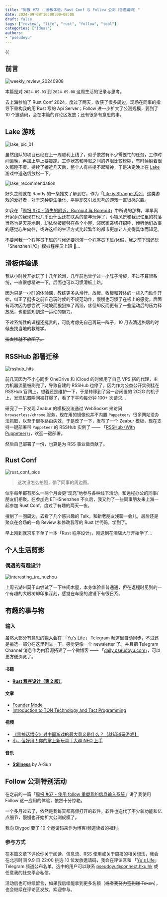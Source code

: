 ```yaml
---
title: "周报 #72 - 滑板体验、Rust Conf 与 Follow 公测（含邀请码）"
date: 2024-09-08T16:00:00+08:00
draft: false
tags: ["review", "life", "rust", "follow", "tool"]
categories: ["Ideas"]
authors:
- "pseudoyu"
---
```


{{<audio src="audios/photograph.mp3" caption="《Photograph - Ed Sheeran》" >}}

## 前言

![weekly_review_20240908](https://image.pseudoyu.com/images/weekly_review_20240908.png)

本篇是对 `2024-09-03` 到 `2024-09-08` 这周生活的记录与思考。

去上海参加了 Rust Conf 2024，度过了两天，收获了很多周边，现场在同事的指导下重构我的用 Rust 写的 Api Server；Follow 进一步扩大了公测规模，要到了 10 个邀请码，会在本篇的评论区发放；还有很多有意思的事。

## Lake 游戏

![lake_pic_01](https://image.pseudoyu.com/images/lake_pic_01.jpg)

虽然团队的项目已经在上一周顺利上线了，似乎依然有不少需要忙的任务，工作时间偏晚，再加上早上要晨跑，工作状态和睡眠之间的界限比较模糊，有时候躺着很久都睡不着。持续了接近几天后，整个人有些提不起精神，于是决定晚上在 [Lake](https://store.steampowered.com/app/1118240/Lake/) 游戏中送送信放松一下。

![lake_recommendation](https://image.pseudoyu.com/images/lake_recommendation.jpg)

好久之前就在 Randy 的一条推文了解到它，作为「[Life is Strange 系列](https://store.steampowered.com/curator/36149206)」这类游戏的爱好者，对于这种更生活化、平静却又引发思考的游戏一直很感兴趣。

如我在「[周报 #70 - 消失的附近，Burnout 与 Boreout](https://www.pseudoyu.com/zh/2024/09/01/weekly_review_20240901/)」中所说的那样，早早离开家乡的我现在也几乎没什么还在联系的童年玩伴了，小镇风景和我记忆里的村落当然也是天差地别，却依然被能够在各个小屋、邻居家亲切打招呼，倾听他们故事的感觉心生向往，或许这样的生活方式比起繁华的都市更加让人变得具体而知足。

不要问我一个程序员下班的时候还要扮演一个程序员下班/休假，我之前下班还玩「Shenzhen I/O」模拟程序员上班 🤡...

## 滑板体验课

我从小时候开始玩了十几年轮滑，几年前也曾学过一小阵子滑板，不过不算很系统，一直很想精进一下，后面也可以习惯滑板上路。

因为只是一小时的体验课，教练更多从滑行、放板、收板和转体的一些入门动作开始，纠正了挺多之前自己玩时候的不规范动作，慢慢也习惯了在板上的感觉。后面有两次因为想尝试下陡坡而狠狠摔了两跤，疼但却反而更有了一些运动后的压力释放感，也更感知到这一运动的魅力。

不过系统性的课程还挺贵的，可能考虑先自己再玩一阵子，10 月去清迈旅居的时候去找当地的教练学。

~~摔太惨就不放图了。~~

## RSSHub 部署迁移

![rsshub_hits](https://image.pseudoyu.com/images/rsshub_hits.png)

前几天因为不小心同步 OneDrive 和 iCloud 的时候用了自己 VPS 搭的代理，主力机器流量被刷完了，导致自建的 RSSHub 也停了。因为作为公益公开实例挂在 RSSHub 官网上，想着还是维护一下，于是转移到了另一台闲置的 2C2G 的机子上，发现机器瞬间被打爆了，看了下平均每分钟 100+ 次请求...

研究了一下发现 Zeabur 的模板没法通过 WebSocket 来访问 `browserless/chrome` 服务，现在用的镜像也并不内置 `Puppeteer`，很多网站没办法抓取，以至于很多路由失效，于是改了一下，发布了一个 Zeabur 模板，现在支持一键部署带 `Puppeteer` 的 RSSHub 实例了 —— 「[RSSHub (With Puppeteer)](https://zeabur.com/templates/X46PTP?referralCode=pseudoyu)」，欢迎一键部署。

然后自己部署了一份，也算是为 RSS 事业做贡献了。

## Rust Conf

![rust_conf_pics](https://image.pseudoyu.com/images/rust_conf_pics.jpg)

> 这次没怎么拍照，偷了同事的周边图。

似乎每年都有那么一两个月会更“现充”地参与各种线下活动，和远程办公的同事/朋友们相聚。在参加完 ETHShenzhen 不久后，我又约了一些同事朋友来上海一起参加 Rust Conf，度过了有趣的两天一夜。

搜刮了一圈周边，去看了几个感兴趣的 Talk，和新老朋友浅聊一会儿，最后还是聚众在会场的一角 Review 和修改我写的 Rust 烂代码，学到了。

早上刚到就京东下单了一本「Rust 程序设计」，刚送到在酒店大厅开始学了...

## 个人生活剪影

### 偶遇的有趣设计

![interesting_tre_huzhou](https://image.pseudoyu.com/images/interesting_tre_huzhou.jpg)

上周去湖州莫干山尝试了一下林间木屋，本身体验普普通通，但在返程时见到的一个有趣的大眼树却印象深刻，感觉在车窗的滤镜下有很日系。

## 有趣的事与物

### 输入

虽然大部分有意思的输入会在 「[Yu's Life](https://t.me/pseudoyulife)」 Telegram 频道里自动同步，不过还是挑选一部分在这里列举一下，感觉更像一个 newsletter 了。并且把 Telegram Channel 消息作为内容源搭建了一个微博客 —— 「[daily.pseudoyu.com](https://daily.pseudoyu.com/)」，可以更方便浏览了。

#### 书籍

- [**Rust 程序设计（第 2 版）**](https://book.douban.com/subject/36547630/)。

#### 文章

- [Founder Mode](https://paulgraham.com/foundermode.html)
- [Introduction to TON Technology and Tact Programming](https://blog.laisky.com/p/ton-tact/)

#### 视频

- [《黑神话悟空》对中国游戏的最大意义是什么？【就知道玩游戏】](https://www.bilibili.com/video/BV1fnHReYEok)
- [小，但好用！你的掌上新玩具｜大疆 NEO 上手](https://www.bilibili.com/video/BV1DpH2eFEcB)

#### 音乐

- [**Stillness**](https://open.spotify.com/track/0kyErLRQKL8DXVP3rSqA4e) by A-Sun

## Follow 公测特别活动

在之前的一篇「[周报 #67 - 使用 follow 重塑我的信息输入系统](https://www.pseudoyu.com/zh/2024/08/05/weekly_review_20240805/)」讲了我使用 Follow 这一应用的体验，依然十分惊艳。

一个多月过去了，依然是我每天都高频打开的软件，软件也迭代了不少新功能和亿点细节，慢慢也开始扩大公测规模了。

我向 Diygod 要了 10 个邀请码来作为博客/频道读者的福利。

### 参与方式

在本篇文章下评论你关于阅读、信息流、RSS 使用或关于周报的相关想法，我会在北京时间 9.9 日 22:00 挑选 10 位发放邀请码，我会在评论区和 「[Yu's Life](https://t.me/pseudoyulife)」 Telegram 频道公布名单，选中的用户可以联系 [pseudoyu@connect.hku.hk](mailto:pseudoyu@connect.hku.hk) 或任意我的社交平台私信。

活动后也可继续留言，如果我后续能拿到更多名额（~~或者我努力签到赚 Token~~），也会继续在评论区发放，欢迎参与。
